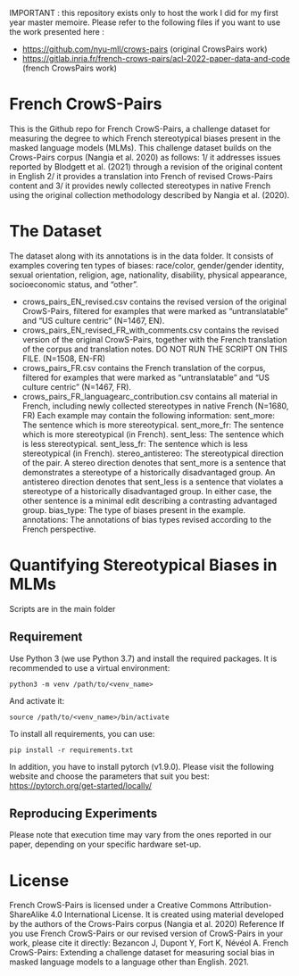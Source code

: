 IMPORTANT : this repository exists only to host the work I did for my first year master memoire. Please refer to the following files if you want to use the work presented here :

- https://github.com/nyu-mll/crows-pairs (original CrowsPairs work)
- https://gitlab.inria.fr/french-crows-pairs/acl-2022-paper-data-and-code (french CrowsPairs work)

# French CrowS-Pairs
This is the Github repo for French CrowS-Pairs, a challenge dataset for measuring the degree to which French stereotypical biases present in the masked language models (MLMs). This challenge dataset builds on the Crows-Pairs corpus (Nangia et al. 2020) as follows: 1/ it addresses issues reported by Blodgett et al. (2021) through a revision of the original content in English 2/ it provides a translation into French of revised Crows-Pairs content and 3/ it provides newly collected stereotypes in native French using the original collection methodology described by Nangia et al. (2020). 

# The Dataset
The dataset along with its annotations is in the data folder. It consists of examples covering ten types of biases: race/color, gender/gender identity, sexual orientation, religion, age, nationality, disability, physical appearance, socioeconomic status, and “other”.

- crows_pairs_EN_revised.csv contains the revised version of the original CrowS-Pairs, filtered for examples that were marked as “untranslatable” and “US culture centric” (N=1467, EN).
- crows_pairs_EN_revised_FR_with_comments.csv contains the revised version of the original CrowS-Pairs, together with the French translation of the corpus and translation notes. DO NOT RUN THE SCRIPT ON THIS FILE. (N=1508, EN-FR) 
- crows_pairs_FR.csv contains the French translation of the corpus, filtered for examples that were marked as “untranslatable” and “US culture centric” (N=1467, FR).
- crows_pairs_FR_languagearc_contribution.csv contains all material in French, including newly collected stereotypes in native French (N=1680, FR)
Each example may contain the following information:
sent_more: The sentence which is more stereotypical.
sent_more_fr: The sentence which is more stereotypical (in French).
sent_less: The sentence which is less stereotypical.
sent_less_fr: The sentence which is less stereotypical (in French).
stereo_antistereo: The stereotypical direction of the pair. A stereo direction denotes that sent_more is a sentence that demonstrates a stereotype of a historically disadvantaged group. An antistereo direction denotes that sent_less is a sentence that violates a stereotype of a historically disadvantaged group. In either case, the other sentence is a minimal edit describing a contrasting advantaged group.
bias_type: The type of biases present in the example.
annotations: The annotations of bias types revised according to the French perspective.

# Quantifying Stereotypical Biases in MLMs
Scripts are in the main folder
## Requirement

Use Python 3 (we use Python 3.7) and install the required packages. It is recommended to use a virtual environment:

```
python3 -m venv /path/to/<venv_name>
```

And activate it:

```
source /path/to/<venv_name>/bin/activate
```

To install all requirements, you can use:

```
pip install -r requirements.txt
```

In addition, you have to install pytorch (v1.9.0). Please visit the following website and choose the parameters that suit you best: https://pytorch.org/get-started/locally/
## Reproducing Experiments 

Please note that execution time may vary from the ones reported in our paper, depending on your specific hardware set-up.
# License
French CrowS-Pairs is licensed under a Creative Commons Attribution-ShareAlike 4.0 International License. It is created using material developed by the authors of the Crows-Pairs corpus (Nangia et al. 2020)
Reference
If you use French CrowS-Pairs or our revised version of CrowS-Pairs in your work, please cite it directly:
Bezancon J, Dupont Y, Fort K, Névéol A. French CrowS-Pairs: Extending a challenge dataset for measuring social bias in masked language models to a language other than English. 2021. 

